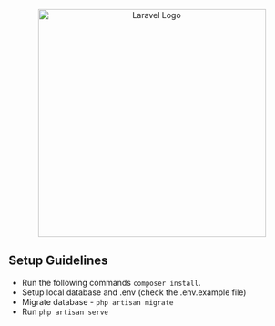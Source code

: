 <p align="center"><a href="https://laravel.com" target="_blank"><img src="https://raw.githubusercontent.com/laravel/art/master/logo-lockup/5%20SVG/2%20CMYK/1%20Full%20Color/laravel-logolockup-cmyk-red.svg" width="400" alt="Laravel Logo"></a></p>

## Setup Guidelines

- Run the following commands `composer install`.
- Setup local database and .env (check the .env.example file)
- Migrate database - `php artisan migrate`
- Run `php artisan serve`

